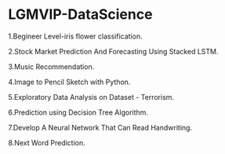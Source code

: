 # LGMVIP-DataScience
1.Begineer Level-iris flower classification.

2.Stock Market Prediction And Forecasting Using Stacked LSTM.

3.Music Recommendation.

4.Image to Pencil Sketch with Python.

5.Exploratory Data Analysis on Dataset - Terrorism.

6.Prediction using Decision Tree  Algorithm.

7.Develop A Neural Network That Can Read Handwriting.

8.Next Word Prediction.
